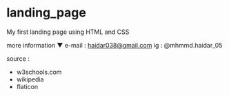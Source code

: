 # landing_page
My first landing page using HTML and CSS

more information ▼
e-mail  : haidar038@gmail.com
ig      : @mhmmd.haidar_05

source  :
- w3schools.com
- wikipedia
- flaticon
